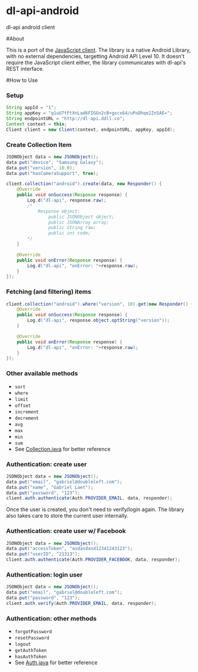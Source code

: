 dl-api-android
===

dl-api android client

#About

This is a port of the [JavaScript client](http://github.com/doubleleft/dl-api-javascript). The library is a native Android Library, with no external dependencies, targetting Android API Level 10. It doesn't require the JavaScript client either, the library communicates with dl-api's REST interface. 

#How to Use

### Setup
```java
String appId = "1";
String appKey = "q1uU7tFtXnLad6FIGGn2cB+gxcx64/uPoDhqe2Zn5AE=";
String endpointURL = "http://dl-api.ddll.co";
Context context = this;
Client client = new Client(context, endpointURL, appKey, appId);
```

### Create Collection Item
```java
JSONObject data = new JSONObject();
data.put("device", "Samsung Galaxy");
data.put("version", 10.0);
data.put("hasCameraSupport", true);

client.collection("android").create(data, new Responder() {
	@Override
	public void onSuccess(Response response) {
		Log.d("dl-api", response.raw);
		/*
			Response object:
				public JSONObject object;
				public JSONArray array;
				public String raw;
				public int code;
		*/
	}

	@Override
	public void onError(Response response) {
		Log.d("dl-api", "onError: "+response.raw);
	}
});
```

### Fetching (and filtering) items
```java
client.collection("android").where("version", 10).get(new Responder() {
	@Override
	public void onSuccess(Response response) {
		Log.d("dl-api", response.object.optString("version"));
	}

	@Override
	public void onError(Response response) {
		Log.d("dl-api", "onError: "+response.raw);
	}
});
```

### Other available methods
- `sort`
- `where`
- `limit`
- `offset`
- `increment`
- `decrement`
- `avg`
- `max`
- `min`
- `sum`
- See [Collection.java](https://github.com/doubleleft/dl-api-android/blob/master/lib/dlapi/src/main/java/com/doubleleft/api/Collection.java) for better reference

### Authentication: create user
```java
JSONObject data = new JSONObject();
data.put("email", "gabriel@doubleleft.com");
data.put("name", "Gabriel Laet");
data.put("password", "123");
client.auth.authenticate(Auth.PROVIDER_EMAIL, data, responder);
```
Once the user is created, you don't need to verify/login again. The library also takes care to store the current user internally.

### Authentication: create user w/ Facebook
```java
JSONObject data = new JSONObject();
data.put("accessToken", "asdasdasd12341243123");
data.put("userID", "21313");
client.auth.authenticate(Auth.PROVIDER_FACEBOOK, data, responder);
```

### Authentication: login user
```java
JSONObject data = new JSONObject();
data.put("email", "gabriel@doubleleft.com");
data.put("password", "123");
client.auth.verify(Auth.PROVIDER_EMAIL, data, responder);
```

### Authentication: other methods
- `forgotPassword`
- `resetPassword`
- `logout`
- `getAuthToken`
- `hasAuthToken`
- See [Auth.java](https://github.com/doubleleft/dl-api-android/blob/master/lib/dlapi/src/main/java/com/doubleleft/api/Auth.java) for better reference

